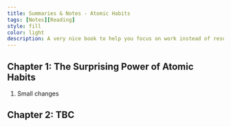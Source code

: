 ```yaml
---
title: Summaries & Notes - Atomic Habits
tags: [Notes][Reading]
style: fill
color: light
description: A very nice book to help you focus on work instead of results, process instead of goals.
---
```


## Chapter 1: The Surprising Power of Atomic Habits

1. Small changes

## Chapter 2: TBC
